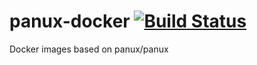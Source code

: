 # panux-docker [![Build Status](https://travis-ci.org/panux/panux-docker.svg?branch=master)](https://travis-ci.org/panux/panux-docker)
Docker images based on panux/panux
